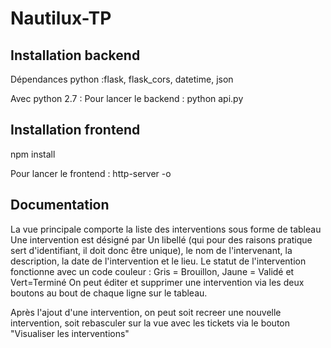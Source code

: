# Nautilux-TP


## Installation backend

Dépendances python :flask, flask_cors, datetime, json

Avec python 2.7 :
Pour lancer le backend : python api.py

## Installation frontend

npm install

Pour lancer le frontend : http-server -o

## Documentation

La vue principale comporte la liste des interventions sous forme de tableau
Une intervention est désigné par Un libellé (qui pour des raisons pratique sert d'identifiant, il doit donc être unique), le nom de l'intervenant, la description, la date de l'intervention et le lieu.
Le statut de l'intervention fonctionne avec un code couleur : Gris = Brouillon, Jaune = Validé et Vert=Terminé
On peut éditer et supprimer une intervention via les deux boutons au bout de chaque ligne sur le tableau.

Après l'ajout d'une intervention, on peut soit recreer une nouvelle intervention, soit rebasculer sur la vue avec les tickets via le bouton "Visualiser les interventions"
